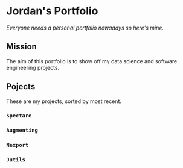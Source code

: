 # Jordan's Portfolio

_Everyone needs a personal portfolio nowadays so here's mine._

## Mission

The aim of this portfolio is to show off my data science and software engineering projects.

## Pojects

These are my projects, sorted by most recent.

### `Spectare`

### `Augmenting`

### `Nexport`

### `Jutils`
